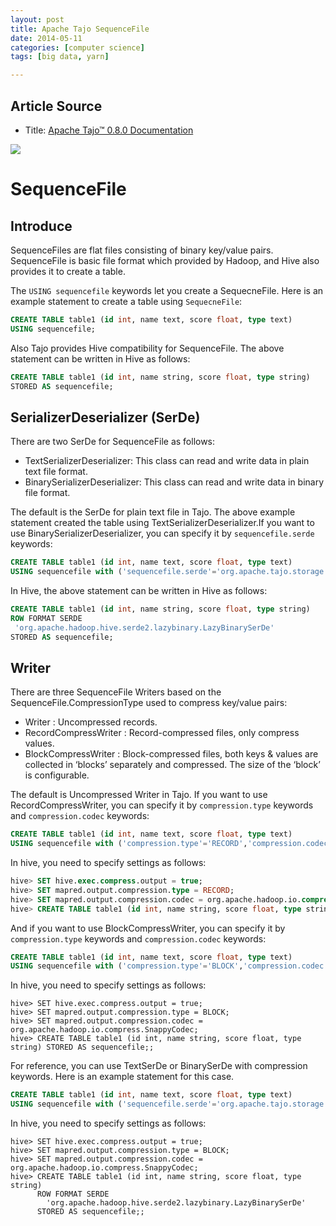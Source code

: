 ```yaml
---
layout: post
title: Apache Tajo SequenceFile
date: 2014-05-11
categories: [computer science]
tags: [big data, yarn]

---
```


## Article Source
* Title: [Apache Tajo™ 0.8.0 Documentation](http://tajo.apache.org/docs/0.8.0/table_management/sequencefile.html)

[![](http://sungsoo.github.com/images/tajo-documentation.png)](http://sungsoo.github.com/images/tajo-documentation.png)


# SequenceFile
## Introduce
SequenceFiles are flat files consisting of binary key/value pairs. SequenceFile is basic file format which provided by Hadoop, and Hive also provides it to create a table.

The `USING sequencefile` keywords let you create a SequecneFile. Here is an example statement to create a table using `SequecneFile`:

```sql
CREATE TABLE table1 (id int, name text, score float, type text)
USING sequencefile;
```

Also Tajo provides Hive compatibility for SequenceFile. The above statement can be written in Hive as follows:

```sql
CREATE TABLE table1 (id int, name string, score float, type string)
STORED AS sequencefile;
```

## SerializerDeserializer (SerDe)
There are two SerDe for SequenceFile as follows:

* TextSerializerDeserializer: This class can read and write data in plain text file format.
* BinarySerializerDeserializer: This class can read and write data in binary file format.

The default is the SerDe for plain text file in Tajo. The above example statement created the table using TextSerializerDeserializer.If you want to use BinarySerializerDeserializer, you can specify it by `sequencefile.serde` keywords:

```sql
CREATE TABLE table1 (id int, name text, score float, type text)
USING sequencefile with ('sequencefile.serde'='org.apache.tajo.storage.BinarySerializerDeserializer')
```

In Hive, the above statement can be written in Hive as follows:

```sql
CREATE TABLE table1 (id int, name string, score float, type string)
ROW FORMAT SERDE
 'org.apache.hadoop.hive.serde2.lazybinary.LazyBinarySerDe'
STORED AS sequencefile;
```

## Writer
There are three SequenceFile Writers based on the SequenceFile.CompressionType used to compress key/value pairs:

* Writer : Uncompressed records.
* RecordCompressWriter : Record-compressed files, only compress values.
* BlockCompressWriter : Block-compressed files, both keys & values are collected in ‘blocks’ separately and compressed. The size of the ‘block’ is configurable.

The default is Uncompressed Writer in Tajo. If you want to use RecordCompressWriter, you can specify it by `compression.type` keywords and `compression.codec` keywords:

```sql
CREATE TABLE table1 (id int, name text, score float, type text)
USING sequencefile with ('compression.type'='RECORD','compression.codec'='org.apache.hadoop.io.compress.SnappyCodec')
```

In hive, you need to specify settings as follows:

```sql
hive> SET hive.exec.compress.output = true;
hive> SET mapred.output.compression.type = RECORD;
hive> SET mapred.output.compression.codec = org.apache.hadoop.io.compress.SnappyCodec;
hive> CREATE TABLE table1 (id int, name string, score float, type string) STORED AS sequencefile;;
```

And if you want to use BlockCompressWriter, you can specify it by `compression.type` keywords and `compression.codec` keywords:

```sql
CREATE TABLE table1 (id int, name text, score float, type text)
USING sequencefile with ('compression.type'='BLOCK','compression.codec'='org.apache.hadoop.io.compress.SnappyCodec')
```

In hive, you need to specify settings as follows:

```
hive> SET hive.exec.compress.output = true;
hive> SET mapred.output.compression.type = BLOCK;
hive> SET mapred.output.compression.codec = org.apache.hadoop.io.compress.SnappyCodec;
hive> CREATE TABLE table1 (id int, name string, score float, type string) STORED AS sequencefile;;
```

For reference, you can use TextSerDe or BinarySerDe with compression keywords. Here is an example statement for this case.

```sql
CREATE TABLE table1 (id int, name text, score float, type text)
USING sequencefile with ('sequencefile.serde'='org.apache.tajo.storage.BinarySerializerDeserializer', 'compression.type'='BLOCK','compression.codec'='org.apache.hadoop.io.compress.SnappyCodec')
```

In hive, you need to specify settings as follows:

```
hive> SET hive.exec.compress.output = true;
hive> SET mapred.output.compression.type = BLOCK;
hive> SET mapred.output.compression.codec = org.apache.hadoop.io.compress.SnappyCodec;
hive> CREATE TABLE table1 (id int, name string, score float, type string)
      ROW FORMAT SERDE
        'org.apache.hadoop.hive.serde2.lazybinary.LazyBinarySerDe'
      STORED AS sequencefile;;
```      
